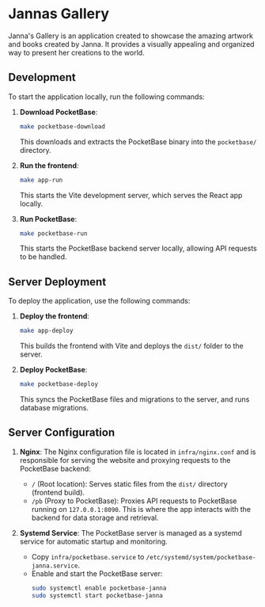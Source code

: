 # Jannas Gallery

Janna's Gallery is an application created to showcase the amazing artwork and books created by Janna. It provides a
visually appealing and organized way to present her creations to the world.

## Development

To start the application locally, run the following commands:

1. **Download PocketBase**:
   ```bash
   make pocketbase-download
   ```
   This downloads and extracts the PocketBase binary into the `pocketbase/` directory.

2. **Run the frontend**:
   ```bash
   make app-run
   ```
   This starts the Vite development server, which serves the React app locally.

3. **Run PocketBase**:
   ```bash
   make pocketbase-run
   ```
   This starts the PocketBase backend server locally, allowing API requests to be handled.

## Server Deployment

To deploy the application, use the following commands:

1. **Deploy the frontend**:
   ```bash
   make app-deploy
   ```
   This builds the frontend with Vite and deploys the `dist/` folder to the server.

2. **Deploy PocketBase**:
   ```bash
   make pocketbase-deploy
   ```
   This syncs the PocketBase files and migrations to the server, and runs database migrations.

## Server Configuration

1. **Nginx**:
   The Nginx configuration file is located in `infra/nginx.conf` and is responsible for serving the website and proxying
   requests to the PocketBase backend:
    - `/` (Root location): Serves static files from the `dist/` directory (frontend build).
    - `/pb` (Proxy to PocketBase): Proxies API requests to PocketBase running on `127.0.0.1:8090`. This is where the app
      interacts with the backend for data storage and retrieval.

2. **Systemd Service**:
   The PocketBase server is managed as a systemd service for automatic startup and monitoring.
    - Copy `infra/pocketbase.service` to `/etc/systemd/system/pocketbase-janna.service`.
    - Enable and start the PocketBase server:
      ```bash
      sudo systemctl enable pocketbase-janna
      sudo systemctl start pocketbase-janna
      ```

